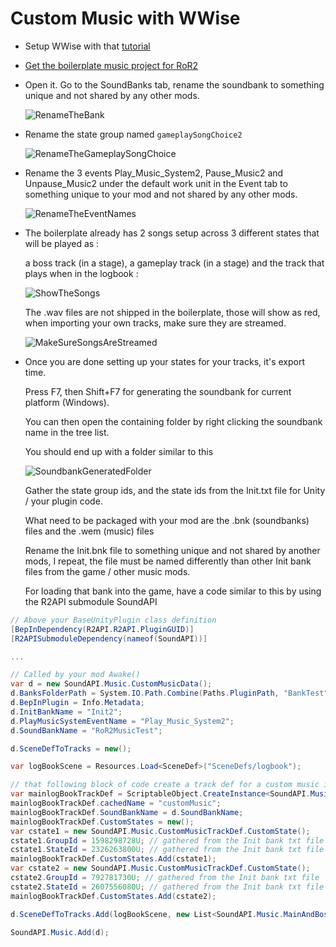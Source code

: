 # Custom Music with WWise

- Setup WWise with that [tutorial](https://github.com/risk-of-thunder/R2Wiki/wiki/Wwise---Custom-Sounds)

- [Get the boilerplate music project for RoR2](https://cdn.discordapp.com/attachments/562704639569428506/885995425264463872/RoR2MusicTest.zip)

- Open it. Go to the SoundBanks tab, rename the soundbank to something unique and not shared by any other mods.

  ![RenameTheBank](https://i.imgur.com/JimLxSy.png)

- Rename the state group named `gameplaySongChoice2`

  ![RenameTheGameplaySongChoice](https://i.imgur.com/1PeFf27.png)

- Rename the 3 events Play_Music_System2, Pause_Music2 and Unpause_Music2 under the default work unit in the Event tab to something unique to your mod and not shared by any other mods.

  ![RenameTheEventNames](https://i.imgur.com/oJj1rvy.png)

- The boilerplate already has 2 songs setup across 3 different states that will be played as : 

  a boss track (in a stage), a gameplay track (in a stage) and the track that plays when in the logbook :

  ![ShowTheSongs](https://i.imgur.com/yEWpK8X.png)

  The .wav files are not shipped in the boilerplate, those will show as red, when importing your own tracks, make sure they are streamed.

  ![MakeSureSongsAreStreamed](https://i.imgur.com/8tqrAdN.png)

- Once you are done setting up your states for your tracks, it's export time.

  Press F7, then Shift+F7 for generating the soundbank for current platform (Windows).

  You can then open the containing folder by right clicking the soundbank name in the tree list.

  You should end up with a folder similar to this

  ![SoundbankGeneratedFolder](https://i.imgur.com/uXKDems.png)

  Gather the state group ids, and the state ids from the Init.txt file for Unity / your plugin code.

  What need to be packaged with your mod are the .bnk (soundbanks) files and the .wem (music) files

  Rename the Init.bnk file to something unique and not shared by another mods, I repeat, the file must be named differently than other Init bank files from the game / other music mods.

  For loading that bank into the game, have a code similar to this by using the R2API submodule SoundAPI

```cs
// Above your BaseUnityPlugin class definition
[BepInDependency(R2API.R2API.PluginGUID)]
[R2APISubmoduleDependency(nameof(SoundAPI))]

...

// Called by your mod Awake()
var d = new SoundAPI.Music.CustomMusicData();
d.BanksFolderPath = System.IO.Path.Combine(Paths.PluginPath, "BankTest");
d.BepInPlugin = Info.Metadata;
d.InitBankName = "Init2";
d.PlayMusicSystemEventName = "Play_Music_System2";
d.SoundBankName = "RoR2MusicTest";

d.SceneDefToTracks = new();

var logBookScene = Resources.Load<SceneDef>("SceneDefs/logbook");

// that following block of code create a track def for a custom music in the logbook s
var mainlogBookTrackDef = ScriptableObject.CreateInstance<SoundAPI.Music.CustomMusicTrackDef>();
mainlogBookTrackDef.cachedName = "customMusic";
mainlogBookTrackDef.SoundBankName = d.SoundBankName;
mainlogBookTrackDef.CustomStates = new();
var cstate1 = new SoundAPI.Music.CustomMusicTrackDef.CustomState();
cstate1.GroupId = 1598298728U; // gathered from the Init bank txt file
cstate1.StateId = 2326263800U; // gathered from the Init bank txt file
mainlogBookTrackDef.CustomStates.Add(cstate1);
var cstate2 = new SoundAPI.Music.CustomMusicTrackDef.CustomState();
cstate2.GroupId = 792781730U; // gathered from the Init bank txt file
cstate2.StateId = 2607556080U; // gathered from the Init bank txt file
mainlogBookTrackDef.CustomStates.Add(cstate2);

d.SceneDefToTracks.Add(logBookScene, new List<SoundAPI.Music.MainAndBossTracks>() { new SoundAPI.Music.MainAndBossTracks(mainlogBookTrackDef, null) });

SoundAPI.Music.Add(d);
```